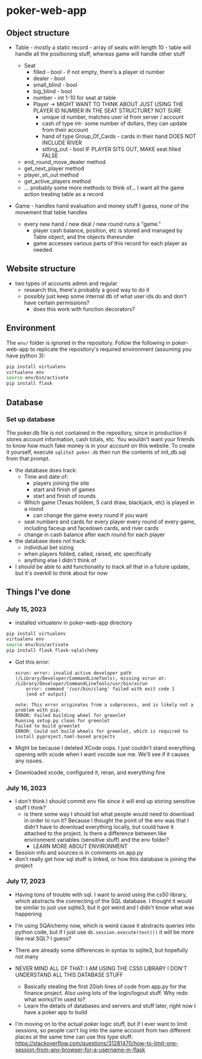 # poker-web-app

## Object structure
* Table - mostly a static record - array of seats with length 10 - table will handle all the positioning stuff, whereas game will handle other stuff
    * Seat
        * filled - bool - if not empty, there's a player id number
        * dealer - bool
        * small_blind - bool
        * big_blind - bool
        * number - int 1-10 for seat at table
        * Player -> MIGHT WANT TO THINK ABOUT JUST USING THE PLAYER ID NUMBER IN THE SEAT STRUCTURE? NOT SURE
            * unique id number, matches user id from server / account
            * cash of type int- some number of dollars, they can update from their account
            * hand of type Group_Of_Cards - cards in their hand DOES NOT INCLUDE RIVER
            * sitting_out - bool IF PLAYER SITS OUT, MAKE seat.filled FALSE
    * end_round_move_dealer method
    * get_next_player method
    * player_sit_out method
    * get_active_players method
    * ... probably some more methods to think of... I want all the game action treating table as a record
    
* Game - handles hand evaluation and money stuff I guess, none of the movement that table handles
    * every new hand / new deal / new round runs a "game."
        * player cash balance, position, etc is stored and managed by Table object, and the objects thereunder
        * game accesses various parts of this record for each player as needed

## Website structure
* two types of accounts admin and regular
    * research this, there's probably a good way to do it
    * possibly just keep some internal db of what user ids do and don't have certain permissions?
        * does this work with function decorators?

## Environment
The `env/` folder is ignored in the repository. Follow the following in poker-web-app to replicate the repository's required environment (assuming you have python 3):
```sh
pip install virtualenv
virtualenv env
source env/bin/activate
pip install flask
```

## Database
### Set up database
The poker.db file is not contained in the repository, since in production it stores account information, cash totals, etc. You wouldn't want your friends to know how much fake money is in your account on this website. To create it yourself, execute
`sqlite3 poker.db` then run the contents of init_db.sql from that prompt.

* the database does track:
    * Time and date of:
        * players joining the site
        * start and finish of games
        * start and finish of rounds
    * Which game (Texas holdem, 5 card draw, blackjack, etc) is played in a round
        * can change the game every round if you want
    * seat numbers and cards for every player every round of every game, including faceup and facedown cards, and river cards
    * change in cash balance after each round for each player
* the database does not track:
    * individual bet sizing
    * when players folded, called, raised, etc specifically
    * anything else I didn't think of
* I should be able to add functionality to track all that in a future update, but it's overkill to think about for now







## Things I've done
### July 15, 2023
* installed virtualenv in poker-web-app directory <!-- Source: https://www.youtube.com/watch?v=Z1RJmh_OqeA&ab_channel=freeCodeCamp.org -->
``` sh
pip install virtualenv
virtualenv env
source env/bin/activate
pip install flask flask-sqlalchemy
```
* Got this error:

    ```
    xcrun: error: invalid active developer path (/Library/Developer/CommandLineTools), missing xcrun at: /Library/Developer/CommandLineTools/usr/bin/xcrun
        error: command '/usr/bin/clang' failed with exit code 1
        [end of output]
    
    note: This error originates from a subprocess, and is likely not a problem with pip.
    ERROR: Failed building wheel for greenlet
    Running setup.py clean for greenlet
    Failed to build greenlet
    ERROR: Could not build wheels for greenlet, which is required to install pyproject.toml-based projects
    ```

* Might be because I deleted XCode oops. I just couldn't stand everything opening with xcode when I want vscode sue me. We'll see if it causes any issues.

* Downloaded xcode, configured it, reran, and everything fine

### July 16, 2023

* I don't think I should commit env file since it will end up storing sensitive stuff I think?
    * is there some way I should list what people would need to download in order to run it? Because I thought the point of the env was that I didn't have to download everything locally, but could have  it attached to the project. Is there a difference between like environment variables (sensitive stuff) and the env folder?
        * LEARN MORE ABOUT ENVIRONMENT
* Session info and sources is in comments on app.py
* don't really get how sql stuff is linked, or how this database is joining the project


### July 17, 2023
* Having tons of trouble with sql. I want to avoid using the cs50 library, which abstracts the connecting of the SQL database. I thought it would be similar to just use sqlite3, but it got weird and I didn't know what was happening
* I'm using SQAlchemy now, which is weird cause it abstracts queries into python code, but if I just use `db.session.execute(text())` it will be more like real SQL? I guess?
* There are already some differences in syntax to sqlite3, but hopefully not many

* NEVER MIND ALL OF THAT: I AM USING THE CS50 LIBRARY I DON'T UNDERSTAND ALL THIS DATABASE STUFF
    * Basically stealing the first 20ish lines of code from app.py for the finance project. Also using lots of the login/logout stuff. Why redo what works/I'm used to?
    * Learn the details of databases and servers and stuff later, right now I have a poker app to build
* I'm moving on to the actual poker logic stuff, but if I ever want to limit sessions, so people can't log into the same account from two different places at the same time can use this type stuff: https://stackoverflow.com/questions/31281470/how-to-limit-one-session-from-any-browser-for-a-username-in-flask